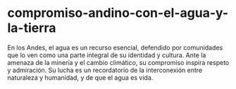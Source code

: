 # compromiso-andino-con-el-agua-y-la-tierra
 En los Andes, el agua es un recurso esencial, defendido por comunidades que lo ven como una parte integral de su identidad y cultura. Ante la amenaza de la minería y el cambio climático, su compromiso inspira respeto y admiración. Su lucha es un recordatorio de la interconexión entre naturaleza y humanidad, y de que el agua es vida. 
